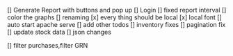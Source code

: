 [] Generate Report with buttons and pop up
[] Login
[] fixed report interval
[] color the graphs
[] renaming
[x] every thing should be local
    [x] local font 
[] auto start apache serve
[] add other todos
[] inventory fixes
[] pagination fix
[] update stock data
[] json changes

[] filter purchases,filter GRN
